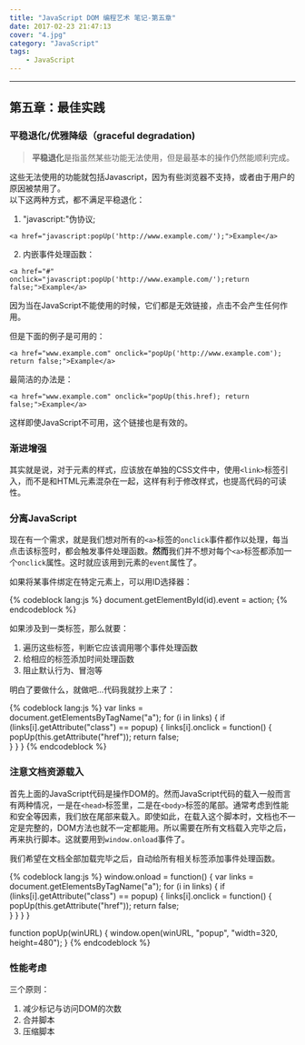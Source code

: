 ```yaml
---
title: "JavaScript DOM 编程艺术 笔记-第五章"
date: 2017-02-23 21:47:13
cover: "4.jpg"
category: "JavaScript"
tags:
    - JavaScript
---
```

---
## 第五章：最佳实践
### 平稳退化/优雅降级（graceful degradation)
>**平稳退化**是指虽然某些功能无法使用，但是最基本的操作仍然能顺利完成。

<!-- more -->

这些无法使用的功能就包括Javascript，因为有些浏览器不支持，或者由于用户的原因被禁用了。  
以下这两种方式，都不满足平稳退化：
1. "javascript:"伪协议;
```
<a href="javascript:popUp('http://www.example.com/');">Example</a>
```
2. 内嵌事件处理函数：
```
<a href="#" onclick="javascript:popUp('http://www.example.com/');return false;">Example</a>
```

因为当在JavaScript不能使用的时候，它们都是无效链接，点击不会产生任何作用。

但是下面的例子是可用的：
```
<a href="www.example.com" onclick="popUp('http://www.example.com'); return false;">Example</a>
```
最简洁的办法是：
```
<a href="www.example.com" onclick="popUp(this.href); return false;">Example</a>
```
这样即使JavaScript不可用，这个链接也是有效的。

### 渐进增强
其实就是说，对于元素的样式，应该放在单独的CSS文件中，使用`<link>`标签引入，而不是和HTML元素混杂在一起，这样有利于修改样式，也提高代码的可读性。

### 分离JavaScript
现在有一个需求，就是我们想对所有的`<a>`标签的`onclick`事件都作以处理，每当点击该标签时，都会触发事件处理函数。**然而**我们并不想对每个`<a>`标签都添加一个`onclick`属性。这时就应该用到元素的`event`属性了。

如果将某事件绑定在特定元素上，可以用ID选择器：

{% codeblock lang:js %}
document.getElementById(id).event = action;
{% endcodeblock %}

如果涉及到一类标签，那么就要：
  1. 遍历这些标签，判断它应该调用哪个事件处理函数
  2. 给相应的标签添加时间处理函数
  3. 阻止默认行为、冒泡等

明白了要做什么，就做吧...代码我就抄上来了：

{% codeblock lang:js %}
var links = document.getElementsByTagName("a");
for (i in links) {
    if (links[i].getAttribute("class") == popup) {
        links[i].onclick = function() {
            popUp(this.getAttribute("href"));
            return false;    
        }
    }
}
{% endcodeblock %}

### 注意文档资源载入
首先上面的JavaScript代码是操作DOM的。然而JavaScript代码的载入一般而言有两种情况，一是在`<head>`标签里，二是在`<body>`标签的尾部。通常考虑到性能和安全等因素，我们放在尾部来载入。即使如此，在载入这个脚本时，文档也不一定是完整的，DOM方法也就不一定都能用。所以需要在所有文档载入完毕之后，再来执行脚本。这就要用到`window.onload`事件了。

我们希望在文档全部加载完毕之后，自动给所有相关标签添加事件处理函数。

{% codeblock lang:js %}
window.onload = function() {
    var links = document.getElementsByTagName("a");
    for (i in links) {
        if (links[i].getAttribute("class") == popup) {
            links[i].onclick = function() {
                popUp(this.getAttribute("href"));
                return false;    
            }
        }
    }
}

function popUp(winURL) {
    window.open(winURL, "popup", "width=320, height=480");
}
{% endcodeblock %}

### 性能考虑
三个原则：
1. 减少标记与访问DOM的次数
2. 合并脚本
3. 压缩脚本
